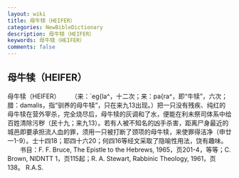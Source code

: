 ```yaml
---
layout: wiki
title: 母牛犊（HEIFER）
categories: NewBibleDictionary
description: 母牛犊（HEIFER）
keywords: 母牛犊（HEIFER）
comments: false
---
```


## 母牛犊（HEIFER）



母牛犊（HEIFER）
　　（来：`eg{la^，十二次；来：pa{ra^，即“牛犊”，六次；腊：damalis，指“驯养的母牛犊”，只在来九13出现。）把一只没有残疾、纯红的母牛犊在营外宰杀，完全烧尽后，母牛犊的灰调和了水，便能在利未祭司体系中给百姓清除污秽（民十九；来九13）。若有人被不知名的凶手杀害，距离尸身最近的城邑即要承担流人血的罪，须用一只被打断了颈项的母牛犊，来使罪得洁净（申廿一1-9）。士十四18；耶四十六20；何四16等经文采取了隐喻性用法，饶有趣味。
　　书目：F. F. Bruce, The Epistle to the Hebrews, 1965，页201-4，等等；C. Brown, NIDNTT 1，页115起；R. A. Stewart, Rabbinic Theology, 1961，页138。
R.A.S.




